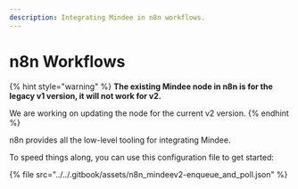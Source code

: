```yaml
---
description: Integrating Mindee in n8n workflows.
---
```


# n8n Workflows

{% hint style="warning" %}
**The existing Mindee node in n8n is for the legacy v1 version, it will not work for v2.**

We are working on updating the node for the current v2 version.
{% endhint %}

n8n provides all the low-level tooling for integrating Mindee.

To speed things along, you can use this configuration file to get started:

{% file src="../../.gitbook/assets/n8n_mindeev2-enqueue_and_poll.json" %}

